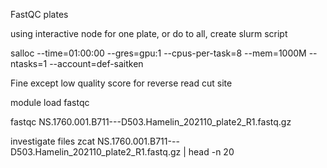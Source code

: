 FastQC plates

using interactive node for one plate, or do to all, create slurm script

salloc --time=01:00:00 --gres=gpu:1 --cpus-per-task=8 --mem=1000M --ntasks=1 --account=def-saitken

Fine except low quality score for reverse read cut site

module load fastqc

fastqc NS.1760.001.B711---D503.Hamelin_202110_plate2_R1.fastq.gz

investigate files
zcat NS.1760.001.B711---D503.Hamelin_202110_plate2_R1.fastq.gz | head -n 20